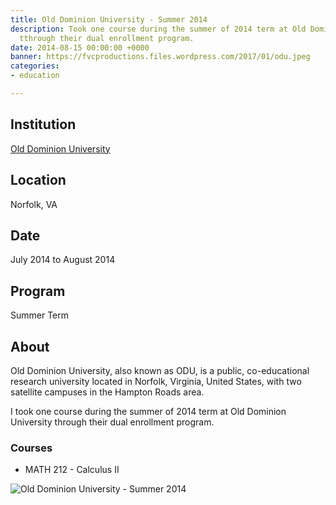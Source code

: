 ```yaml
---
title: Old Dominion University - Summer 2014
description: Took one course during the summer of 2014 term at Old Dominion University
  tthrough their dual enrollment program.
date: 2014-08-15 00:00:00 +0000
banner: https://fvcproductions.files.wordpress.com/2017/01/odu.jpeg
categories:
- education

---
```

## Institution

<a title="Old Dominion University" href="https://odu.edu" target="_blank" rel="noopener">Old Dominion University</a>

## Location

Norfolk, VA

## Date

July 2014 to August 2014

## Program

Summer Term

## About

Old Dominion University, also known as ODU, is a public, co-educational research university located in Norfolk, Virginia, United States, with two satellite campuses in the Hampton Roads area.

I took one course during the summer of 2014 term at Old Dominion University through their dual enrollment program.

### Courses

* MATH 212 - Calculus II

![Old Dominion University - Summer 2014](https://fvcproductions.files.wordpress.com/2017/01/odu.jpeg)

